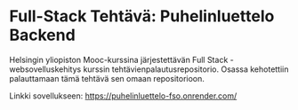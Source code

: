 # Full-Stack Tehtävä: Puhelinluettelo Backend

Helsingin yliopiston Mooc-kurssina järjestettävän Full Stack -websovelluskehitys kurssin tehtävienpalautusrepositorio.
Osassa kehotettiin palauttamaan tämä tehtävä sen omaan repositorioon.

Linkki sovellukseen: https://puhelinluettelo-fso.onrender.com/
